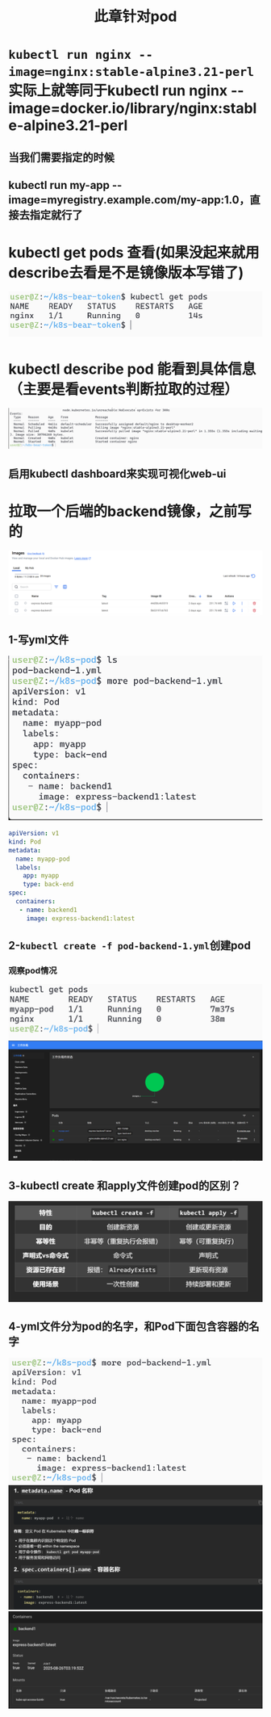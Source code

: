 <h1 align="center">此章针对pod</h1>

# `kubectl run nginx --image=nginx:stable-alpine3.21-perl`实际上就等同于kubectl run nginx --image=docker.io/library/nginx:stable-alpine3.21-perl
## 当我们需要指定的时候
## kubectl run my-app --image=myregistry.example.com/my-app:1.0，直接去指定就行了
# kubectl get pods 查看(如果没起来就用describe去看是不是镜像版本写错了)
![alt text](README_Images/4-拉取镜像指令/image-2.png)
# kubectl describe pod <pod-name>能看到具体信息（主要是看events判断拉取的过程）
![alt text](README_Images/4-拉取镜像指令/image-3.png)
## 启用kubectl dashboard来实现可视化web-ui


# 拉取一个后端的backend镜像，之前写的
![alt text](README_Images/4-拉取镜像指令/image-4.png)
## 1-写yml文件
![alt text](README_Images/4-拉取镜像指令/image-5.png)
```yml
apiVersion: v1
kind: Pod
metadata:
  name: myapp-pod
  labels:
    app: myapp
    type: back-end
spec:
  containers:
   - name: backend1
     image: express-backend1:latest
```
## 2-`kubectl create -f pod-backend-1.yml`创建pod
### 观察pod情况
![alt text](README_Images/4-拉取镜像指令/image-6.png)
![alt text](README_Images/4-拉取镜像指令/image-7.png)

## 3-kubectl create 和apply文件创建pod的区别？
![alt text](README_Images/4-拉取镜像指令/image-8.png)

## 4-yml文件分为pod的名字，和Pod下面包含容器的名字
![alt text](README_Images/4-拉取镜像指令/image-9.png)
![alt text](README_Images/4-拉取镜像指令/image-10.png)
![alt text](README_Images/4-拉取镜像指令/image-11.png)